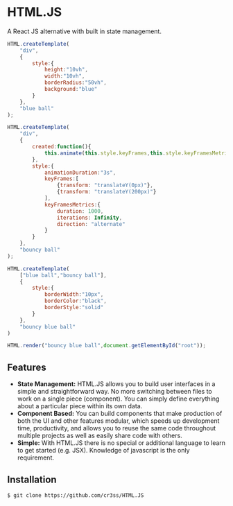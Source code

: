 # HTML.JS

A React JS alternative with built in state management.

```js
HTML.createTemplate(
    "div",
    {
        style:{
            height:"10vh",
            width:"10vh",
            borderRadius:"50vh",
            background:"blue"
        }
    },
    "blue ball"
);

HTML.createTemplate(
    "div",
    {
        created:function(){
            this.animate(this.style.keyFrames,this.style.keyFramesMetrics);
        },
        style:{
            animationDuration:"3s",
            keyFrames:[
                {transform: "translateY(0px)"}, 
                {transform: "translateY(200px)"}
            ],
            keyFramesMetrics:{
                duration: 1000,
                iterations: Infinity,
                direction: "alternate"
            }
        }
    },
    "bouncy ball"
);

HTML.createTemplate(
    ["blue ball","bouncy ball"],
    {
        style:{
            borderWidth:"10px",
            borderColor:"black",
            borderStyle:"solid"
        }
    },
    "bouncy blue ball"
)

HTML.render("bouncy blue ball",document.getElementById("root"));
```

## Features
* **State Management:** HTML.JS allows you to build user interfaces in a simple and straightforward way. No more switching between files to work on a single piece (component). You can simply define everything about a particular piece within its own data.
* **Component Based:** You can build components that make production of both the UI and other features modular, which speeds up development time, productivity, and allows you to reuse the same code throughout multiple projects as well as easily share code with others.
* **Simple:** With HTML.JS there is no special or additional language to learn to get started (e.g. JSX). Knowledge of javascript is the only requirement. 

## Installation

```bash
$ git clone https://github.com/cr3ss/HTML.JS
```
